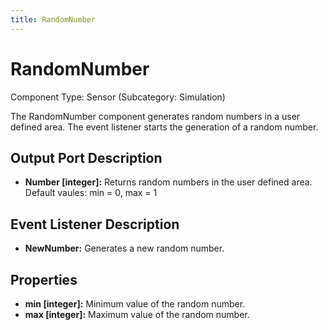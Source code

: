 ```yaml
---
title: RandomNumber
---
```


# RandomNumber

Component Type: Sensor (Subcategory: Simulation)

The RandomNumber component generates random numbers in a user defined area. The event listener starts the generation of a random number.

## Output Port Description

*   **Number \[integer\]:** Returns random numbers in the user defined area. Default vaules: min = 0, max = 1

## Event Listener Description

*   **NewNumber:** Generates a new random number.

## Properties

*   **min \[integer\]:** Minimum value of the random number.
*   **max \[integer\]:** Maximum value of the random number.